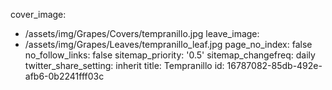 cover_image:
  - /assets/img/Grapes/Covers/tempranillo.jpg
leave_image:
  - /assets/img/Grapes/Leaves/tempranillo_leaf.jpg
page_no_index: false
no_follow_links: false
sitemap_priority: '0.5'
sitemap_changefreq: daily
twitter_share_setting: inherit
title: Tempranillo
id: 16787082-85db-492e-afb6-0b2241fff03c
